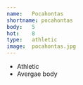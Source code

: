 ```yaml
---
name:	Pocahontas
shortname: pocahontas
body:	5
hot:	8
type:	athletic
image:	pocahontas.jpg
---
```

* Athletic
* Avergae body
